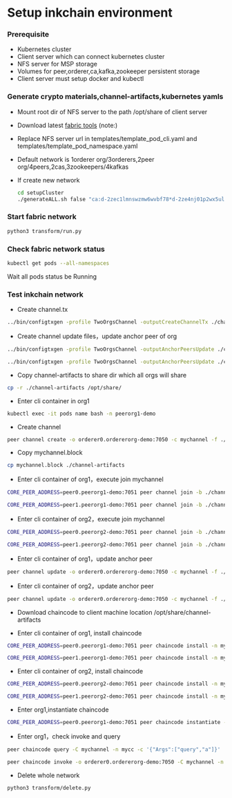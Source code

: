 # Setup inkchain environment

### Prerequisite

* Kubernetes cluster
* Client server which can connect kubernetes cluster
* NFS server for MSP storage
* Volumes for peer,orderer,ca,kafka,zookeeper persistent storage
* Client server must setup docker and kubectl


### Generate crypto materials,channel-artifacts,kubernetes yamls

* Mount root dir of NFS server to the path /opt/share of client server

* Download latest [fabric tools](https://nexus.hyperledger.org/content/repositories/releases/org/hyperledger/fabric/hyperledger-fabric/)
  (note:)

 * Replace NFS server url in templates/template_pod_cli.yaml and templates/template_pod_namespace.yaml
 
 * Default network is 1orderer org/3orderers,2peer org/4peers,2cas,3zookeepers/4kafkas
 
 * If create new network

 	```bash
    cd setupCluster
    ./generateALL.sh false "ca:d-2zec1lmnswzmw6wvbf78*d-2ze4nj01p2wx5ulx1i9o*d-2zefd0bxu6p1t1t2t5jy;zk_log:d-2zejf9nquzodx13e0jv6,d-2ze0ama2kdy8scer4aqu,d-2ze8pw637jbjqtnxfosb;zk_data:d-2ze23heo6330snx8u1bv,d-2zehc2sfrb4getxtod2c,d-2ze4nj01p2wx5ulx1i9p;kafka:d-2ze9bd0xk7gqy4n8yvny,d-2ze81l1uitdsttatx1mc,d-2ze9tuynklrlyzcfi8e4,d-2zebgsn1haj8kg86bhst;peer:d-2ze9tuynklrlyzcfi8e3,d-2ze9419cu2b826fgoomb*d-2zebgsn1haj8kg86bhss,d-2ze0ama2kdy8scer4aqv*d-2zec1lmnswzmw6wvbf77,d-2ze81l1uitdsttatx1mb;orderer:d-2ze31n0q38u3agtoucaw,d-2zeaxkjjc2mao19wa4pe,d-2ze0bf6ochegloh2cw0s" nfsserveraddress
    ```

### Start fabric network

```bash
python3 transform/run.py
```

### Check fabric network status

```bash
kubectl get pods --all-namespaces
```

Wait all pods status be Running

### Test inkchain network

* Create channel.tx

```bash
../bin/configtxgen -profile TwoOrgsChannel -outputCreateChannelTx ./channel-artifacts/channel.tx -channelID mychannel
```

* Create channel update files，update anchor peer of org

```bash
../bin/configtxgen -profile TwoOrgsChannel -outputAnchorPeersUpdate ./channel-artifacts/Peerorg2Panchor.tx -channelID mychannel -asOrg Peerorg2MSP

../bin/configtxgen -profile TwoOrgsChannel -outputAnchorPeersUpdate ./channel-artifacts/Peerorg1MSPanchor.tx -channelID mychannel -asOrg Peerorg1MSP
```

* Copy channel-artifacts to share dir which all orgs will share

```bash
cp -r ./channel-artifacts /opt/share/
```

* Enter cli container in org1

```bash
kubectl exec -it pods name bash -n peerorg1-demo
```

* Create channel

```bash
peer channel create -o orderer0.ordererorg-demo:7050 -c mychannel -f ./channel-artifacts/channel.tx --tls true --cafile /etc/hyperledger/fabric/orderertls/tlsca.ordererorg-demo-cert.pem
```

* Copy mychannel.block

```bash
cp mychannel.block ./channel-artifacts
```

* Enter cli container of org1，execute join mychannel

```bash
CORE_PEER_ADDRESS=peer0.peerorg1-demo:7051 peer channel join -b ./channel-artifacts/mychannel.block

CORE_PEER_ADDRESS=peer1.peerorg1-demo:7051 peer channel join -b ./channel-artifacts/mychannel.block

```
* Enter cli container of org2，execute join mychannel

```bash
CORE_PEER_ADDRESS=peer0.peerorg2-demo:7051 peer channel join -b ./channel-artifacts/mychannel.block

CORE_PEER_ADDRESS=peer1.peerorg2-demo:7051 peer channel join -b ./channel-artifacts/mychannel.block

```

* Enter cli container of org1，update anchor peer

```bash
peer channel update -o orderer0.ordererorg-demo:7050 -c mychannel -f ./channel-artifacts/Peerorg1MSPanchor.tx --tls true --cafile /etc/hyperledger/fabric/orderertls/tlsca.ordererorg-demo-cert.pem
```

* Enter cli container of org2，update anchor peer

```bash
peer channel update -o orderer0.ordererorg-demo:7050 -c mychannel -f ./channel-artifacts/Peerorg2MSPanchor.tx --tls true --cafile /etc/hyperledger/fabric/orderertls/tlsca.ordererorg-demo-cert.pem
```

* Download chaincode to client machine location /opt/share/channel-artifacts

* Enter cli container of org1, install chaincode
```bash
CORE_PEER_ADDRESS=peer0.peerorg1-demo:7051 peer chaincode install -n mycc -v 1.0 -p github.com/hyperledger/fabric/peer/channel-artifacts/chaincode_example02

CORE_PEER_ADDRESS=peer1.peerorg1-demo:7051 peer chaincode install -n mycc -v 1.0 -p github.com/hyperledger/fabric/peer/channel-artifacts/chaincode_example02
```
* Enter cli container of org2, install chaincode
```bash
CORE_PEER_ADDRESS=peer0.peerorg2-demo:7051 peer chaincode install -n mycc -v 1.0 -p github.com/hyperledger/fabric/peer/channel-artifacts/chaincode_example02

CORE_PEER_ADDRESS=peer1.peerorg2-demo:7051 peer chaincode install -n mycc -v 1.0 -p github.com/hyperledger/fabric/peer/channel-artifacts/chaincode_example02
```

* Enter org1,instantiate chaincode

```bash
CORE_PEER_ADDRESS=peer0.peerorg1-demo:7051 peer chaincode instantiate -o orderer0.ordererorg-demo:7050 --tls true --cafile /etc/hyperledger/fabric/orderertls/tlsca.ordererorg-demo-cert.pem -C mychannel -n mycc -v 1.0 -c '{"Args":["init","a","100","b","200"]}' -P "OR('Peerorg1MSP.member','Peerorg2MSP.member')"
```

* Enter org1，check invoke and query

```bash
peer chaincode query -C mychannel -n mycc -c '{"Args":["query","a"]}'

peer chaincode invoke -o orderer0.ordererorg-demo:7050 -C mychannel -n mycc -c '{"Args":["invoke","a","b","10"]}' --tls true --cafile /etc/hyperledger/fabric/orderertls/tlsca.ordererorg-demo-cert.pem
```

* Delete whole network

```bash
python3 transform/delete.py
```
